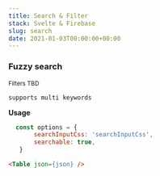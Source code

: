```yaml
---
title: Search & Filter
stack: Svelte & Firebase
slug: search
date: 2021-01-03T00:00:00+00:00
---
```


### Fuzzy search 

<sub>Filters TBD</sub>

`supports multi keywords`

**Usage**
 ```js
   const options = {
        searchInputCss: 'searchInputCss',
        searchable: true,
    }
```

```html
<Table json={json} />
```

